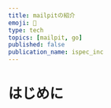 ```yaml
---
title: mailpitの紹介
emoji: 💌
type: tech
topics: [mailpit, go]
published: false
publication_name: ispec_inc
---
```


# はじめに
